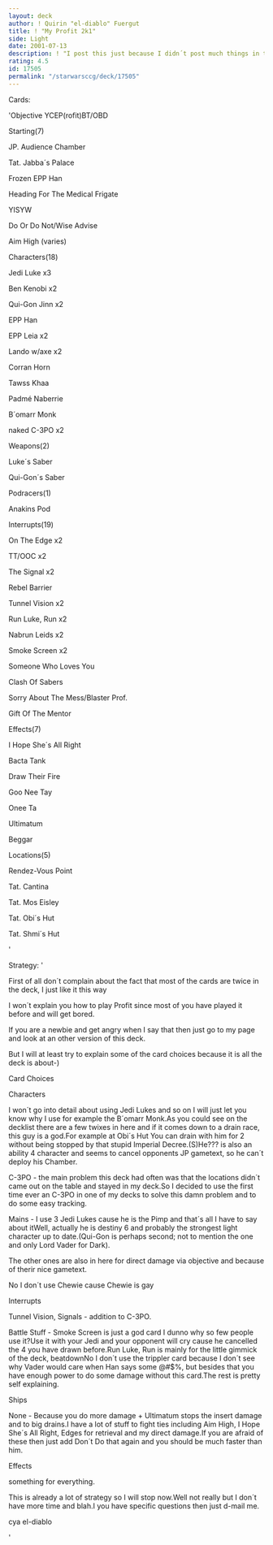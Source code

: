 ```yaml
---
layout: deck
author: ! Quirin "el-diablo" Fuergut
title: ! "My Profit 2k1"
side: Light
date: 2001-07-13
description: ! "I post this just because I didn´t post much things in the last time and I think it is pretty strong :-)"
rating: 4.5
id: 17505
permalink: "/starwarsccg/deck/17505"
---
```

Cards: 

'Objective YCEP(rofit)BT/OBD


Starting(7)

JP. Audience Chamber

Tat. Jabba´s Palace

Frozen EPP Han

Heading For The Medical Frigate

YISYW

Do Or Do Not/Wise Advise

Aim High (varies)


Characters(18)

Jedi Luke x3

Ben Kenobi x2

Qui-Gon Jinn x2

EPP Han

EPP Leia x2

Lando w/axe x2

Corran Horn

Tawss Khaa

Padmé Naberrie

B´omarr Monk

naked C-3PO x2


Weapons(2)

Luke´s Saber

Qui-Gon´s Saber


Podracers(1)

Anakins Pod


Interrupts(19)

On The Edge x2

TT/OOC x2

The Signal x2

Rebel Barrier

Tunnel Vision x2

Run Luke, Run x2

Nabrun Leids x2

Smoke Screen x2

Someone Who Loves You

Clash Of Sabers

Sorry About The Mess/Blaster Prof.

Gift Of The Mentor


Effects(7)

I Hope She´s All Right

Bacta Tank

Draw Their Fire

Goo Nee Tay

Onee Ta

Ultimatum

Beggar


Locations(5)

Rendez-Vous Point

Tat. Cantina

Tat. Mos Eisley

Tat. Obi´s Hut

Tat. Shmi´s Hut

'

Strategy: '

First of all don´t complain about the fact that most of the cards are twice in the deck, I just like it this way

I won´t explain you how to play Profit since most of you have played it before and will get bored.

If you are a newbie and get angry when I say that then just go to my page and look at an other version of this deck.

But I will at least try to explain some of the card choices because it is all the deck is about-)


Card Choices


Characters


I won´t go into detail about using Jedi Lukes and so on I will just let you know why I use for example the B´omarr Monk.As you could see on the decklist there are a few twixes in here and if it comes down to a drain race, this guy is a god.For example at Obi´s Hut You can drain with him for 2 without being stopped by that stupid Imperial Decree.(S)He??? is also an ability 4 character and seems to cancel opponents JP gametext, so he can´t deploy his Chamber.


C-3PO - the main problem this deck had often was that the locations didn´t came out on the table and stayed in my deck.So I decided to use the first time ever an C-3PO in one of my decks to solve this damn problem and to do some easy tracking.


Mains - I use 3 Jedi Lukes cause he is the Pimp and that´s all I have to say about itWell, actually he is destiny 6 and probably the strongest light character up to date.(Qui-Gon is perhaps second; not to mention the one and only Lord Vader for Dark).

The other ones are also in here for direct damage via objective and because of therir nice gametext.

No I don´t use Chewie cause Chewie is gay


Interrupts


Tunnel Vision, Signals - addition to C-3PO.


Battle Stuff - Smoke Screen is just a god card I dunno why so few people use it?Use it with your Jedi and your opponent will cry cause he cancelled the 4 you have drawn before.Run Luke, Run is mainly for the little gimmick of the deck, beatdownNo I don´t use the trippler card because I don´t see why Vader would care when Han says some @#$%, but besides that you have enough power to do some damage without this card.The rest is pretty self explaining.


Ships


None - Because you do more damage + Ultimatum stops the insert damage and to big drains.I have a lot of stuff to fight ties including Aim High, I Hope She´s All Right, Edges for retrieval and my direct damage.If you are afraid of these then just add Don´t Do that again and you should be much faster than him.


Effects


something for everything.


This is already a lot of strategy so I will stop now.Well not really but I don´t have more time and blah.I you have specific questions then just d-mail me.

cya el-diablo


'
